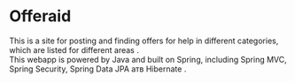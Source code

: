 # Offeraid

This is a site for posting and finding offers for help in different categories, which are listed for different areas .  
This webapp is powered by Java and built on Spring, including Spring MVC, Spring Security, Spring Data JPA aтв Hibernate .
